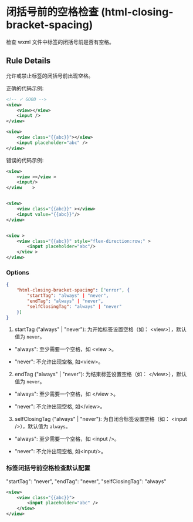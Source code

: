 #  闭括号前的空格检查 (html-closing-bracket-spacing)

检查 wxml 文件中标签的闭括号前是否有空格。

## Rule Details

允许或禁止标签的闭括号前出现空格。

正确的代码示例:

```xml
<!-- ✓ GOOD -->
<view>
    <view></view>
    <input />
</view>

<view>
    <view class="{{abc}}"></view>
    <input placeholder="abc" />
</view>
```



错误的代码示例:

```xml
<view>
    <view ></view >
    <input/>
</view    >


<view>
    <view class="{{abc}}" ></view>
    <input value="{{abc}}"/>
</view>


<view >
    <view class="{{abc}}" style="flex-direction:row;" >
        <input placeholder="abc"/>
    </view >
</view>
```



### Options

```json
{
    "html-closing-bracket-spacing": ["error", {
        "startTag": "always" | "never",
        "endTag": "always" | "never",
        "selfClosingTag": "always" | "never"
    }]
}
```



1. startTag ("always" | "never"): 为开始标签设置空格（如： \<view\>），默认值为 `never`。

- "always": 至少需要一个空格，如 \<view     \>。

- "never": 不允许出现空格, 如\<view\>。



2. endTag ("always" | "never"): 为结束标签设置空格（如： \</view\>），默认值为 `never`。

- "always": 至少需要一个空格，如 \</view    \>。

- "never": 不允许出现空格, 如\</view\>。



3. selfClosingTag ("always" | "never"): 为自闭合标签设置空格（如： \<input /\>），默认值为 `always`。

- "always": 至少需要一个空格，如 \<input    /\>。

- "never": 不允许出现空格, 如\<input/\>。



### 标签闭括号前空格检查默认配置
"startTag": "never", "endTag": "never", "selfClosingTag": "always"

```xml
<view>
    <view class="{{abc}}">
        <input placeholder="abc" />
    </view>
</view>
```

